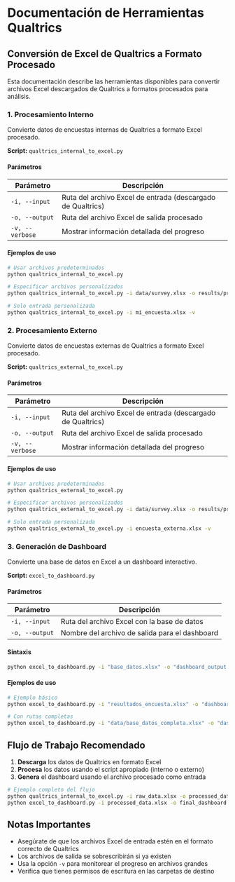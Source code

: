 # Documentación de Herramientas Qualtrics

## Conversión de Excel de Qualtrics a Formato Procesado

Esta documentación describe las herramientas disponibles para convertir archivos Excel descargados de Qualtrics a formatos procesados para análisis.

### 1. Procesamiento Interno

Convierte datos de encuestas internas de Qualtrics a formato Excel procesado.

**Script:** `qualtrics_internal_to_excel.py`

#### Parámetros

| Parámetro | Descripción |
|-----------|-------------|
| `-i, --input` | Ruta del archivo Excel de entrada (descargado de Qualtrics) |
| `-o, --output` | Ruta del archivo Excel de salida procesado |
| `-v, --verbose` | Mostrar información detallada del progreso |

#### Ejemplos de uso

```bash
# Usar archivos predeterminados
python qualtrics_internal_to_excel.py

# Especificar archivos personalizados
python qualtrics_internal_to_excel.py -i data/survey.xlsx -o results/processed.xlsx -v

# Solo entrada personalizada
python qualtrics_internal_to_excel.py -i mi_encuesta.xlsx -v
```

### 2. Procesamiento Externo

Convierte datos de encuestas externas de Qualtrics a formato Excel procesado.

**Script:** `qualtrics_external_to_excel.py`

#### Parámetros

| Parámetro | Descripción |
|-----------|-------------|
| `-i, --input` | Ruta del archivo Excel de entrada (descargado de Qualtrics) |
| `-o, --output` | Ruta del archivo Excel de salida procesado |
| `-v, --verbose` | Mostrar información detallada del progreso |

#### Ejemplos de uso

```bash
# Usar archivos predeterminados
python qualtrics_external_to_excel.py

# Especificar archivos personalizados
python qualtrics_external_to_excel.py -i data/survey.xlsx -o results/processed.xlsx -v

# Solo entrada personalizada
python qualtrics_external_to_excel.py -i encuesta_externa.xlsx -v
```

### 3. Generación de Dashboard

Convierte una base de datos en Excel a un dashboard interactivo.

**Script:** `excel_to_dashboard.py`

#### Parámetros

| Parámetro | Descripción |
|-----------|-------------|
| `-i, --input` | Ruta del archivo Excel con la base de datos |
| `-o, --output` | Nombre del archivo de salida para el dashboard |

#### Sintaxis

```bash
python excel_to_dashboard.py -i "base_datos.xlsx" -o "dashboard_output.xlsx"
```

#### Ejemplos de uso

```bash
# Ejemplo básico
python excel_to_dashboard.py -i "resultados_encuesta.xlsx" -o "dashboard_resultados.xlsx"

# Con rutas completas
python excel_to_dashboard.py -i "data/base_datos_completa.xlsx" -o "dashboards/mi_dashboard.xlsx"
```

## Flujo de Trabajo Recomendado

1. **Descarga** los datos de Qualtrics en formato Excel
2. **Procesa** los datos usando el script apropiado (interno o externo)
3. **Genera** el dashboard usando el archivo procesado como entrada

```bash
# Ejemplo completo del flujo
python qualtrics_internal_to_excel.py -i raw_data.xlsx -o processed_data.xlsx -v
python excel_to_dashboard.py -i processed_data.xlsx -o final_dashboard.xlsx
```

## Notas Importantes

- Asegúrate de que los archivos Excel de entrada estén en el formato correcto de Qualtrics
- Los archivos de salida se sobrescribirán si ya existen
- Usa la opción `-v` para monitorear el progreso en archivos grandes
- Verifica que tienes permisos de escritura en las carpetas de destino